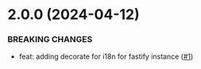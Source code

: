 # 2.0.0 (2024-04-12)

### BREAKING CHANGES

- feat: adding decorate for i18n for fastify instance ([#1](https://github.com/Vanilla-IceCream/fastify-i18n/pull/1))
